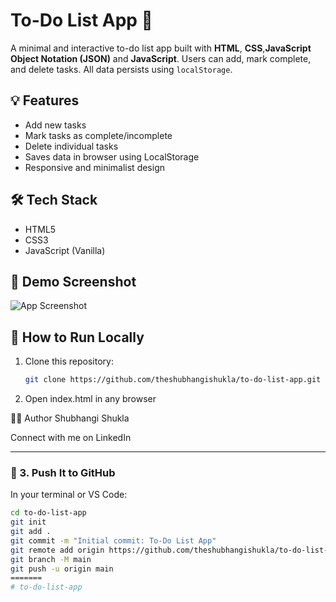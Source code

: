 # To-Do List App 📝

A minimal and interactive to-do list app built with **HTML**, **CSS**,**JavaScript Object Notation (JSON)** and **JavaScript**. Users can add, mark complete, and delete tasks. All data persists using `localStorage`.

## 💡 Features
- Add new tasks
- Mark tasks as complete/incomplete
- Delete individual tasks
- Saves data in browser using LocalStorage
- Responsive and minimalist design

## 🛠️ Tech Stack
- HTML5
- CSS3
- JavaScript (Vanilla)

## 📸 Demo Screenshot
![App Screenshot](screenshot.png)

## 🚀 How to Run Locally
1. Clone this repository:
   ```bash
   git clone https://github.com/theshubhangishukla/to-do-list-app.git

2. Open index.html in any browser

🙋‍♀️ Author
Shubhangi Shukla

Connect with me on LinkedIn


---

### 🔹 3. Push It to GitHub

In your terminal or VS Code:

```bash
cd to-do-list-app
git init
git add .
git commit -m "Initial commit: To-Do List App"
git remote add origin https://github.com/theshubhangishukla/to-do-list-app.git
git branch -M main
git push -u origin main
=======
# to-do-list-app

